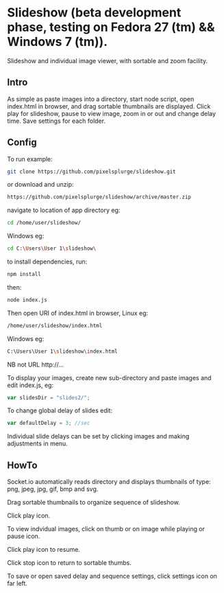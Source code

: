 # Slideshow (beta development phase, testing on Fedora 27 (tm) && Windows 7 (tm)).
Slideshow and individual image viewer, with sortable and zoom facility.

## Intro

As simple as paste images into a directory, start node script, open index.html in browser, and drag sortable thumbnails are displayed. Click play for slideshow, pause to view image, zoom in or out and change delay time. Save settings for each folder.

## Config

To run example:
```sh
git clone https://github.com/pixelsplurge/slideshow.git
```
or download and unzip:
```sh
https://github.com/pixelsplurge/slideshow/archive/master.zip
```
navigate to location of app directory eg:
```sh
cd /home/user/slideshow/
```
Windows eg:
```sh
cd C:\Users\User 1\slideshow\
```
to install dependencies, run:
```sh
npm install
```
then:
```sh
node index.js
```
Then open URI of index.html in browser, Linux eg:

```sh
/home/user/slideshow/index.html
```
Windows eg:
```sh
C:\Users\User 1\slideshow\index.html
```
NB not URL http://...

To display your images, create new sub-directory and paste images and edit index.js, eg:
```js
var slidesDir = "slides2/";
```

To change global delay of slides edit:
```js
var defaultDelay = 3; //sec
```

Individual slide delays can be set by clicking images and making adjustments in menu.



## HowTo

Socket.io automatically reads directory and displays thumbnails of type: png, jpeg, jpg, gif, bmp and svg.

Drag sortable thumbnails to organize sequence of slideshow.

Click play icon.

To view indvidual images, click on thumb or on image while playing or pause icon.

Click play icon to resume.

Click stop icon to return to sortable thumbs.

To save or open saved delay and sequence settings, click settings icon on far left.

